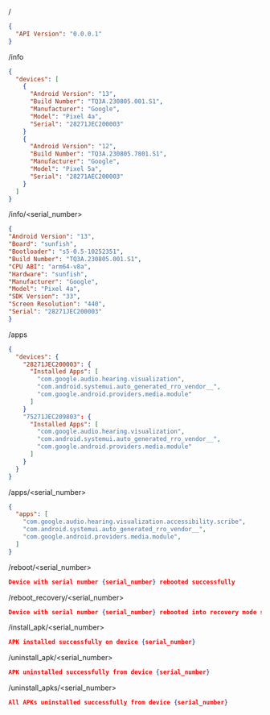 /  

```json
{
  "API Version": "0.0.0.1"
}
```


/info
```json
{
  "devices": [
    {
      "Android Version": "13",
      "Build Number": "TQ3A.230805.001.S1",
      "Manufacturer": "Google",
      "Model": "Pixel 4a",
      "Serial": "28271JEC200003"
    }
    {
      "Android Version": "12",
      "Build Number": "TQ3A.230805.7801.S1",
      "Manufacturer": "Google",
      "Model": "Pixel 5a",
      "Serial": "28271AEC200003"
    }
  ]
}
```
/info/<serial_number>
```json
{
"Android Version": "13",
"Board": "sunfish",
"Bootloader": "s5-0.5-10252351",
"Build Number": "TQ3A.230805.001.S1",
"CPU ABI": "arm64-v8a",
"Hardware": "sunfish",
"Manufacturer": "Google",
"Model": "Pixel 4a",
"SDK Version": "33",
"Screen Resolution": "440",
"Serial": "28271JEC200003"
}
```

/apps
```json
{
  "devices": {
    "28271JEC200003": {
      "Installed Apps": [
        "com.google.audio.hearing.visualization",
        "com.android.systemui.auto_generated_rro_vendor__",
        "com.google.android.providers.media.module"
      ]
    }
    "75271JEC209803": {
      "Installed Apps": [
        "com.google.audio.hearing.visualization",
        "com.android.systemui.auto_generated_rro_vendor__",
        "com.google.android.providers.media.module"
      ]
    }  
  }
}
```
/apps/<serial_number>
```json
{
  "apps": [
    "com.google.audio.hearing.visualization.accessibility.scribe",
    "com.android.systemui.auto_generated_rro_vendor__",
    "com.google.android.providers.media.module",
  ]
}
```
<!-- /start_scrcpy
```json
A new window will open
``` -->
<!-- /adb/<serial_number>
```json

``` -->
/reboot/<serial_number>
```json
Device with serial number {serial_number} rebooted successfully
```
/reboot_recovery/<serial_number>
```json
Device with serial number {serial_number} rebooted into recovery mode successfully
```
/install_apk/<serial_number>
```json
APK installed successfully on device {serial_number}
```
/uninstall_apk/<serial_number>
```json
APK uninstalled successfully from device {serial_number}
```
/uninstall_apks/<serial_number>
```json
All APKs uninstalled successfully from device {serial_number}
```


